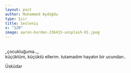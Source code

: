 ```yaml
---
layout: post
author: Muhammed Aydoğdu
type: Şiir
title: Sesleniş
x: "120"
image: aaron-burden-236415-unsplash-01.jpeg
---
```


<br/>
_çocukluğuma.._

<br/>
küçüktüm,  
küçüktü ellerim.  
tutamadım hayatın bir ucundan..  

Üsküdar
